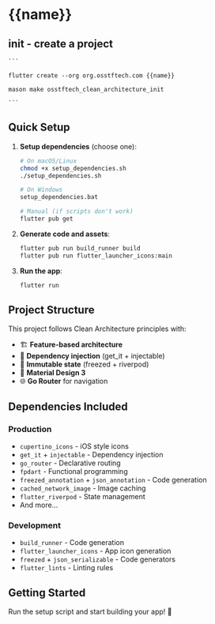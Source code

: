 # {{name}}

## init - create a project

    ```

    flutter create --org org.osstftech.com {{name}}

    mason make osstftech_clean_architecture_init

    ```

## Quick Setup

1. **Setup dependencies** (choose one):
   ```bash
   # On macOS/Linux
   chmod +x setup_dependencies.sh
   ./setup_dependencies.sh
   
   # On Windows
   setup_dependencies.bat
   
   # Manual (if scripts don't work)
   flutter pub get
   ```

2. **Generate code and assets**:
   ```bash
   flutter pub run build_runner build
   flutter pub run flutter_launcher_icons:main
   ```

3. **Run the app**:
   ```bash
   flutter run
   ```

## Project Structure

This project follows Clean Architecture principles with:
- 🏗️ **Feature-based architecture**
- 🔄 **Dependency injection** (get_it + injectable)
- 🧊 **Immutable state** (freezed + riverpod)
- 🎨 **Material Design 3**
- 🌐 **Go Router** for navigation

## Dependencies Included

### Production
- `cupertino_icons` - iOS style icons
- `get_it` + `injectable` - Dependency injection
- `go_router` - Declarative routing
- `fpdart` - Functional programming
- `freezed_annotation` + `json_annotation` - Code generation
- `cached_network_image` - Image caching
- `flutter_riverpod` - State management
- And more...

### Development
- `build_runner` - Code generation
- `flutter_launcher_icons` - App icon generation
- `freezed` + `json_serializable` - Code generators
- `flutter_lints` - Linting rules

## Getting Started

Run the setup script and start building your app! 🚀